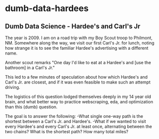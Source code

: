# dumb-data-hardees
 
## Dumb Data Science - Hardee's and Carl's Jr
The year is 2009. I am on a road trip with my Boy Scout troop to Philmont, NM. Somewhere along the way, we visit our first Carl's Jr. for lunch, noting how strange it is to see the familiar Hardee's advertising with a different name. 

Another scout remarks "One day I'd like to eat at a Hardee's and [use the bathroom] in a Carl's Jr."

This led to a few minutes of speculation about how which Hardee's and Carl's Jr. are closest, and if it was even feasible to make such an attempt driving.

The logistics of this question lodged themselves deeply in my 14 year old brain, and what better way to practice webscraping, eda, and optimization than this (dumb) question.

The goal is to answer the following:
-What single one-way path is the shortest between a Carl's Jr. and Hardee's.
-What if we wanted to visit every Hardee's and every Carl's Jr. at least once, alternating between the two chains? What is the shortest path? How many total miles? 

